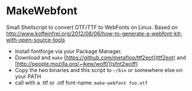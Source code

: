 # MakeWebfont
Small Shellscript to convert OTF/TTF to WebFonts on Linux.
Based on http://www.koffeinfrei.org/2012/08/06/how-to-generate-a-webfont-kit-with-open-source-tools

 - Install fontforge via your Package Manager.
 - Download and `make` [https://github.com/metaflop/ttf2eot](ttf2eot) and [http://people.mozilla.org/~jkew/woff/](sfnt2woff)
 - Copy the two binaries and this script to `~/bin` or somewhere else on your PATH
 - call with a .ttf or .otf font-name: `make-webfont foo.otf`
